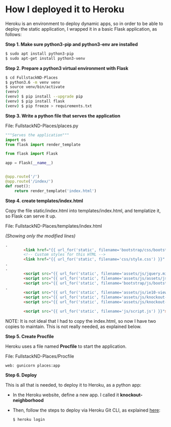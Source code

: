 # How I deployed it to Heroku

Heroku is an environment to deploy dynamic apps, so in order to be able to deploy the static application, I wrapped it in a basic Flask application, as follows:

**Step 1. Make sure python3-pip and python3-env are installed**

```bash
$ sudo apt install python3-pip
$ sudo apt-get install python3-venv
```

**Step 2. Prepare a python3 virtual environment with Flask** 

```bash
$ cd FullstackND-Places
$ python3.6 -m venv venv
$ source venv/bin/activate
(venv)
(venv) $ pip install --upgrade pip
(venv) $ pip install flask
(venv) $ pip freeze > requirements.txt
```

**Step 3. Write a python file that serves the application** 

File: FullstackND-Places/places.py

```python
"""Serves the application"""
import os
from flask import render_template

from flask import Flask

app = Flask(__name__)


@app.route('/')
@app.route('/index/')
def root():
    return render_template('index.html')
```

**Step 4. create templates/index.html** 

Copy the file static/index.html into templates/index.html, and templatize it, so Flask can serve it up.

File: FullstackND-Places/templates/index.html

*(Showing only the modified lines)*

```html
.
        <link href="{{ url_for('static', filename='bootstrap/css/bootstrap.css') }}" rel="stylesheet">
        <!-- Custom styles for this HTML -->
        <link href="{{ url_for('static', filename='css/style.css') }}" rel="stylesheet">
.
.
        <script src="{{ url_for('static', filename='assets/js/jquery.min.js') }}"></script>
        <script src="{{ url_for('static', filename='assets/js/assets/js/popper.js') }}"></script>
        <script src="{{ url_for('static', filename='bootstrap/js/bootstrap.min.js') }}"></script>
.
        <script src="{{ url_for('static', filename='assets/js/ie10-viewport-bug-workaround.js') }}"></script>
        <script src="{{ url_for('static', filename='assets/js/knockout-3.2.0.js') }}"></script>
        <script src="{{ url_for('static', filename='assets/js/knockout-projections.js') }}"></script>

        <script src="{{ url_for('static', filename='js/script.js') }}"></script>
```

NOTE: It is not ideal that I had to copy the index.html, so now I have two copies to maintain. This is not really needed, as explained below.



**Step 5. Create Procfile**

Heroku uses a file named **Procfile** to start the application.

File: FullstackND-Places/Procfile

```
web: gunicorn places:app
```



**Step 6. Deploy**

This is all that is needed, to deploy it to Heroku, as a python app:

- In the Heroku website, define a new app. I called it **knockout-neighborhood**

- Then, follow the steps to deploy via Heroku Git CLI, as explained [here](https://dashboard.heroku.com/apps/knockout-neighborhood/deploy/heroku-git):

  ```bash
  $ heroku login
  
  ```

  